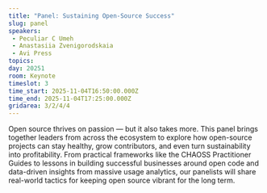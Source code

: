 ```yaml
---
title: "Panel: Sustaining Open-Source Success"
slug: panel
speakers:
 - Peculiar C Umeh
 - Anastasiia Zvenigorodskaia
 - Avi Press
topics: 
day: 20251
room: Keynote
timeslot: 3
time_start: 2025-11-04T16:50:00.000Z
time_end: 2025-11-04T17:25:00.000Z
gridarea: 3/2/4/4
---
```


Open source thrives on passion — but it also takes more. This panel brings together leaders from across the ecosystem to explore how open-source projects can stay healthy, grow contributors, and even turn sustainability into profitability. From practical frameworks like the CHAOSS Practitioner Guides to lessons in building successful businesses around open code and data-driven insights from massive usage analytics, our panelists will share real-world tactics for keeping open source vibrant for the long term.